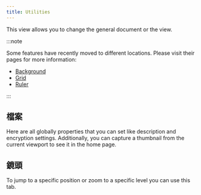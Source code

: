 ```yaml
---
title: Utilities
---
```


This view allows you to change the general document or the view.

:::note

Some features have recently moved to different locations. Please visit their pages for more information:

- [Background](/docs/v2/background)
- [Grid](/docs/v2/tools/grid)
- [Ruler](/docs/v2/tools/ruler)

:::

## 檔案

Here are all globally properties that you can set like description and encryption settings.
Additionally, you can capture a thumbnail from the current viewport to see it in the home page.

## 鏡頭

To jump to a specific position or zoom to a specific level you can use this tab.
